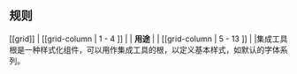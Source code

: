 ﻿## 规则

[[grid]]
| [[grid-column | 1 - 4 ]]
| | **用途**
|
| [[grid-column | 5 - 13 ]]
| |集成工具根是一种样式化组件，可以用作集成工具的根，以定义基本样式，如默认的字体系列。

